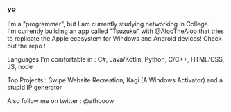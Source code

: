 ### yo

I'm a "programmer", but I am currently studying networking in College.<br>
I'm currently building an app called "Tsuzuku" with @AlooTheAloo that tries to replicate the Apple ecosystem for Windows and Android devices! Check out the repo !

Languages I'm comfortable in : C#, Java/Kotlin, Python, C/C++, HTML/CSS, JS, node

Top Projects : Swipe Website Recreation, Kagi (A Windows Activator) and a stupid IP generator<br>

Also follow me on twitter : @athooow
